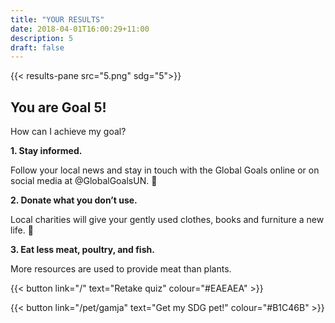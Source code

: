 ```yaml
---
title: "YOUR RESULTS"
date: 2018-04-01T16:00:29+11:00
description: 5
draft: false
---
```


{{< results-pane src="5.png" sdg="5">}}

You are Goal 5!
---

How can I achieve my goal?

**1. Stay informed.** 

Follow your local news and stay in touch with the Global Goals online or on social media at @GlobalGoalsUN. 

**2. Donate what you don’t use.** 

Local charities will give your gently used clothes, books and furniture a new life. 

**3. Eat less meat, poultry, and fish.** 

More resources are used to provide meat than plants.

{{< button link="/" text="Retake quiz" colour="#EAEAEA" >}}

{{< button link="/pet/gamja" text="Get my SDG pet!" colour="#B1C46B" >}}
